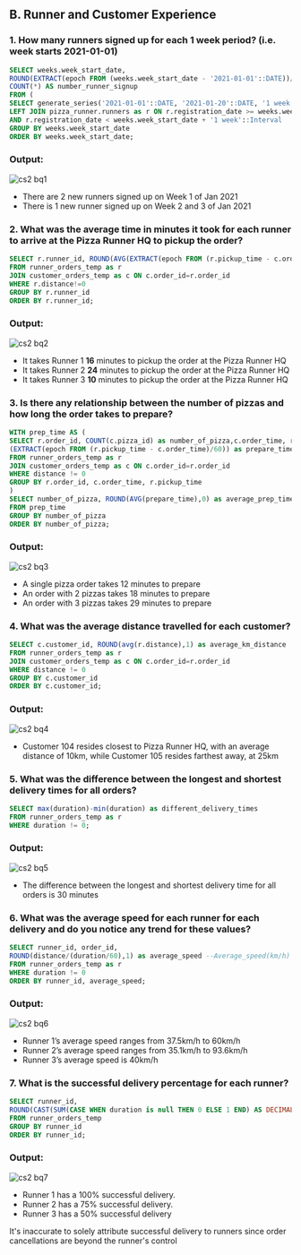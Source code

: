 ## B. Runner and Customer Experience
### 1. How many runners signed up for each 1 week period? (i.e. week starts 2021-01-01)
~~~~sql
SELECT weeks.week_start_date, 
ROUND(EXTRACT(epoch FROM (weeks.week_start_date - '2021-01-01'::DATE))/(3600*24*7),0)+1 as registration_week, 
COUNT(*) AS number_runner_signup
FROM (
SELECT generate_series('2021-01-01'::DATE, '2021-01-20'::DATE, '1 week'::Interval) AS week_start_date) as weeks
LEFT JOIN pizza_runner.runners as r ON r.registration_date >= weeks.week_start_date 
AND r.registration_date < weeks.week_start_date + '1 week'::Interval
GROUP BY weeks.week_start_date
ORDER BY weeks.week_start_date;
~~~~
### Output:
![cs2 bq1](https://github.com/bachbaongan/Portfolio_Data/assets/144385168/5ff44cbe-41d6-44d3-9754-facd3602e4bf)

* There are 2 new runners signed up on Week 1 of Jan 2021
* There is 1 new runner signed up on Week 2 and 3 of Jan 2021

### 2. What was the average time in minutes it took for each runner to arrive at the Pizza Runner HQ to pickup the order?
~~~~sql
SELECT r.runner_id, ROUND(AVG(EXTRACT(epoch FROM (r.pickup_time - c.order_time)/60)),0) as average_minute_pickup_time
FROM runner_orders_temp as r
JOIN customer_orders_temp as c ON c.order_id=r.order_id
WHERE r.distance!=0
GROUP BY r.runner_id
ORDER BY r.runner_id;
~~~~
### Output:
![cs2 bq2](https://github.com/bachbaongan/Portfolio_Data/assets/144385168/72560c92-d182-4496-8f38-66adaedd11d0)

* It takes Runner 1 **16** minutes to pickup the order at the Pizza Runner HQ
* It takes Runner 2 **24** minutes to pickup the order at the Pizza Runner HQ
* It takes Runner 3 **10** minutes to pickup the order at the Pizza Runner HQ

### 3. Is there any relationship between the number of pizzas and how long the order takes to prepare?
~~~~sql
WITH prep_time AS (
SELECT r.order_id, COUNT(c.pizza_id) as number_of_pizza,c.order_time, r.pickup_time,
(EXTRACT(epoch FROM (r.pickup_time - c.order_time)/60)) as prepare_time
FROM runner_orders_temp as r
JOIN customer_orders_temp as c ON c.order_id=r.order_id
WHERE distance != 0 
GROUP BY r.order_id, c.order_time, r.pickup_time
)
SELECT number_of_pizza, ROUND(AVG(prepare_time),0) as average_prep_time
FROM prep_time
GROUP BY number_of_pizza
ORDER BY number_of_pizza;
~~~~
### Output:
![cs2 bq3](https://github.com/bachbaongan/Portfolio_Data/assets/144385168/6081c8e3-101c-40f8-9973-1704033f752e)

* A single pizza order takes 12 minutes to prepare
* An order with 2 pizzas takes 18 minutes to prepare
* An order with 3 pizzas takes 29 minutes to prepare

### 4. What was the average distance travelled for each customer?
~~~~sql
SELECT c.customer_id, ROUND(avg(r.distance),1) as average_km_distance
FROM runner_orders_temp as r
JOIN customer_orders_temp as c ON c.order_id=r.order_id
WHERE distance != 0 
GROUP BY c.customer_id
ORDER BY c.customer_id;
~~~~
### Output:
![cs2 bq4](https://github.com/bachbaongan/Portfolio_Data/assets/144385168/97bef24e-1452-4874-8185-00387213eae6)

* Customer 104 resides closest to Pizza Runner HQ, with an average distance of 10km, while Customer 105 resides farthest away, at 25km

### 5. What was the difference between the longest and shortest delivery times for all orders?
~~~~sql
SELECT max(duration)-min(duration) as different_delivery_times
FROM runner_orders_temp as r
WHERE duration != 0;
~~~~
### Output:
![cs2 bq5](https://github.com/bachbaongan/Portfolio_Data/assets/144385168/8fad26fe-c095-44c9-86fa-923631af14d6)

* The difference between the longest and shortest delivery time for all orders is 30 minutes

### 6. What was the average speed for each runner for each delivery and do you notice any trend for these values?
~~~~sql
SELECT runner_id, order_id, 
ROUND(distance/(duration/60),1) as average_speed --Average_speed(km/h)
FROM runner_orders_temp as r
WHERE duration != 0 
ORDER BY runner_id, average_speed;
~~~~
### Output:
![cs2 bq6](https://github.com/bachbaongan/Portfolio_Data/assets/144385168/9f3a30fc-c529-4f13-8d75-0028ec1990d4)

* Runner 1’s average speed ranges from 37.5km/h to 60km/h
* Runner 2’s average speed ranges from 35.1km/h to 93.6km/h
* Runner 3’s average speed is 40km/h

### 7. What is the successful delivery percentage for each runner?

~~~~sql
SELECT runner_id, 
ROUND(CAST(SUM(CASE WHEN duration is null THEN 0 ELSE 1 END) AS DECIMAL)/COUNT(*)*100,0) as percentage_success
FROM runner_orders_temp 
GROUP BY runner_id
ORDER BY runner_id;
~~~~
### Output:
![cs2 bq7](https://github.com/bachbaongan/Portfolio_Data/assets/144385168/716590cb-4220-43e4-89be-aaed498bfa5f)

* Runner 1 has a 100% successful delivery.
* Runner 2 has a 75% successful delivery.
* Runner 3 has a 50% successful delivery
  
It's inaccurate to solely attribute successful delivery to runners since order cancellations are beyond the runner's control
